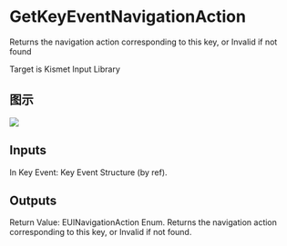 # GetKeyEventNavigationAction

Returns the navigation action corresponding to this key, or Invalid if not found

Target is Kismet Input Library

## 图示

![]($-20221218-19271331.png)

## Inputs

In Key Event: Key Event Structure (by ref).  

## Outputs

Return Value: EUINavigationAction Enum. Returns the navigation action corresponding to this key, or Invalid if not found.


